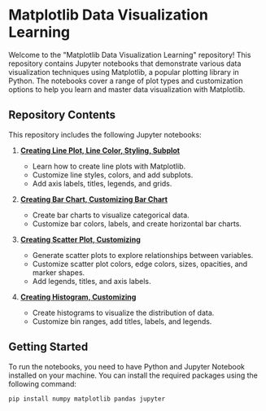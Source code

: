 # Matplotlib Data Visualization Learning

Welcome to the "Matplotlib Data Visualization Learning" repository! This repository contains Jupyter notebooks that demonstrate various data visualization techniques using Matplotlib, a popular plotting library in Python. The notebooks cover a range of plot types and customization options to help you learn and master data visualization with Matplotlib.

## Repository Contents

This repository includes the following Jupyter notebooks:

1. **[Creating Line Plot, Line Color, Styling, Subplot](https://github.com/arifur30/matplotlib-data-visualization-learning/blob/main/creating-line-plot-line-color-styling-subplot.ipynb)**
   - Learn how to create line plots with Matplotlib.
   - Customize line styles, colors, and add subplots.
   - Add axis labels, titles, legends, and grids.

2. **[Creating Bar Chart, Customizing Bar Chart](https://github.com/arifur30/matplotlib-data-visualization-learning/blob/main/creating-bar-chart-customizing-bar-chart.ipynb)**
   - Create bar charts to visualize categorical data.
   - Customize bar colors, labels, and create horizontal bar charts.

3. **[Creating Scatter Plot, Customizing](https://github.com/arifur30/matplotlib-data-visualization-learning/blob/main/creating-scatte-plot-customizing.ipynb)**
   - Generate scatter plots to explore relationships between variables.
   - Customize scatter plot colors, edge colors, sizes, opacities, and marker shapes.
   - Add legends, titles, and axis labels.

4. **[Creating Histogram, Customizing](https://github.com/arifur30/matplotlib-data-visualization-learning/blob/main/creating-histogram-customizing.ipynb)**
   - Create histograms to visualize the distribution of data.
   - Customize bin ranges, add titles, labels, and legends.

## Getting Started

To run the notebooks, you need to have Python and Jupyter Notebook installed on your machine. You can install the required packages using the following command:

```bash
pip install numpy matplotlib pandas jupyter
```
